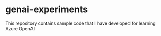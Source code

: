 # genai-experiments
This repository contains sample code that I have developed for learning Azure OpenAI
